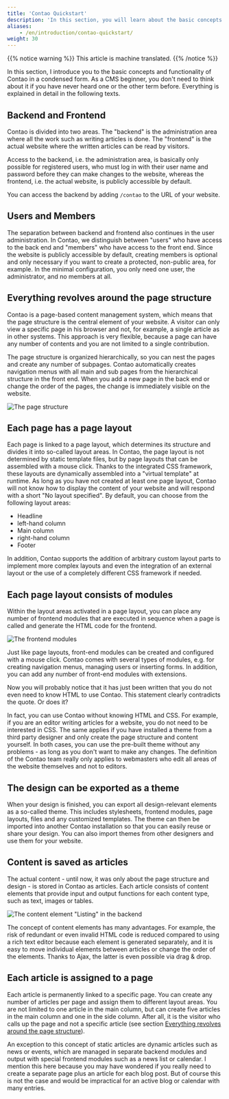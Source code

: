 ```yaml
---
title: 'Contao Quickstart'
description: 'In this section, you will learn about the basic concepts and functionality of Contao in a condensed form.'
aliases:
    - /en/introduction/contao-quickstart/
weight: 30
---
```


{{% notice warning %}}
This article is machine translated.
{{% /notice %}}

In this section, I introduce you to the basic concepts and functionality of Contao in a condensed form. As a CMS beginner, you don't need to think about it if you have never heard one or the other term before. Everything is explained in detail in the following texts.

## Backend and Frontend

Contao is divided into two areas. The "backend" is the administration area where all the work such as writing articles is done. The "frontend" is the actual website where the written articles can be read by visitors.

Access to the backend, i.e. the administration area, is basically only possible for registered users, who must log in with their user name and password before they can make changes to the website, whereas the frontend, i.e. the actual website, is publicly accessible by default.

You can access the backend by adding `/contao` to the URL of your website.

## Users and Members

The separation between backend and frontend also continues in the user administration. In Contao, we distinguish between "users" who have access to the back end and "members" who have access to the front end. Since the website is publicly accessible by default, creating members is optional and only necessary if you want to create a protected, non-public area, for example. In the minimal configuration, you only need one user, the administrator, and no members at all.

## Everything revolves around the page structure

Contao is a page-based content management system, which means that the page structure is the central element of your website. A visitor can only view a specific page in his browser and not, for example, a single article as in other systems. This approach is very flexible, because a page can have any number of contents and you are not limited to a single contribution.

The page structure is organized hierarchically, so you can nest the pages and create any number of subpages. Contao automatically creates navigation menus with all main and sub pages from the hierarchical structure in the front end. When you add a new page in the back end or change the order of the pages, the change is immediately visible on the website.

![The page structure](/de/introduction/images/de/die-seitenstruktur.png?classes=shadow)

## Each page has a page layout

Each page is linked to a page layout, which determines its structure and divides it into so-called layout areas. In Contao, the page layout is not determined by static template files, but by page layouts that can be assembled with a mouse click. Thanks to the integrated CSS framework, these layouts are dynamically assembled into a "virtual template" at runtime. As long as you have not created at least one page layout, Contao will not know how to display the content of your website and will respond with a short "No layout specified". By default, you can choose from the following layout areas:

- Headline
- left-hand column
- Main column
- right-hand column
- Footer

In addition, Contao supports the addition of arbitrary custom layout parts to implement more complex layouts and even the integration of an external layout or the use of a completely different CSS framework if needed.

## Each page layout consists of modules

Within the layout areas activated in a page layout, you can place any number of frontend modules that are executed in sequence when a page is called and generate the HTML code for the frontend.

![The frontend modules](/de/introduction/images/de/die-frontend-module.png?classes=shadow)

Just like page layouts, front-end modules can be created and configured with a mouse click. Contao comes with several types of modules, e.g. for creating navigation menus, managing users or inserting forms. In addition, you can add any number of front-end modules with extensions.

Now you will probably notice that it has just been written that you do not even need to know HTML to use Contao. This statement clearly contradicts the quote. Or does it?

In fact, you can use Contao without knowing HTML and CSS. For example, if you are an editor writing articles for a website, you do not need to be interested in CSS. The same applies if you have installed a theme from a third party designer and only create the page structure and content yourself. In both cases, you can use the pre-built theme without any problems - as long as you don't want to make any changes. The definition of the Contao team really only applies to webmasters who edit all areas of the website themselves and not to editors.

## The design can be exported as a theme

When your design is finished, you can export all design-relevant elements as a so-called theme. This includes stylesheets, frontend modules, page layouts, files and any customized templates. The theme can then be imported into another Contao installation so that you can easily reuse or share your design. You can also import themes from other designers and use them for your website.

## Content is saved as articles

The actual content - until now, it was only about the page structure and design - is stored in Contao as articles. Each article consists of content elements that provide input and output functions for each content type, such as text, images or tables.

![The content element "Listing" in the backend](/de/introduction/images/de/das-inhaltselement-auflistung-im-backend.png?classes=shadow)

The concept of content elements has many advantages. For example, the risk of redundant or even invalid HTML code is reduced compared to using a rich text editor because each element is generated separately, and it is easy to move individual elements between articles or change the order of the elements. Thanks to Ajax, the latter is even possible via drag &amp; drop.

## Each article is assigned to a page

Each article is permanently linked to a specific page. You can create any number of articles per page and assign them to different layout areas. You are not limited to one article in the main column, but can create five articles in the main column and one in the side column. After all, it is the visitor who calls up the page and not a specific article (see section [Everything revolves around the page structure](#everything-revolves-around-the-page-structure)).

An exception to this concept of static articles are dynamic articles such as news or events, which are managed in separate backend modules and output with special frontend modules such as a news list or calendar. I mention this here because you may have wondered if you really need to create a separate page plus an article for each blog post. But of course this is not the case and would be impractical for an active blog or calendar with many entries.
